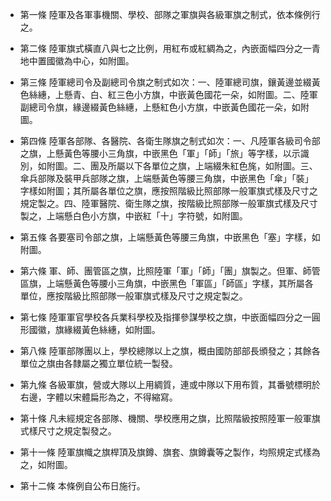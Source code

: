 * 第一條 陸軍及各軍事機關、學校、部隊之軍旗與各級軍旗之制式，依本條例行之。

* 第二條 陸軍旗式橫直八與七之比例，用紅布或紅綢為之，內嵌面幅四分之一青地中置國徽為中心，如附圖。

* 第三條 陸軍總司令及副總司令旗之制式如次：一、陸軍總司旗，鑲黃邊並綴黃色絲繐，上懸青、白、紅三色小方旗，中嵌黃色國花一朵，如附圖。二、陸軍副總司令旗，緣邊綴黃色絲繐，上懸紅色小方旗，中嵌黃色國花一朵，如附圖。

* 第四條 陸軍各部隊、各醫院、各衛生隊旗之制式如次：一、凡陸軍各級司令部之旗，上懸黃色等腰小三角旗，中嵌黑色「軍」「師」「旅」等字樣，以示識別，如附圖。二、團及所屬以下各單位之旗，上端綴朱紅色旄，如附圖。三、傘兵部隊及裝甲兵部隊之旗，上端懸黃色等腰三角旗，中嵌黑色「傘」「裝」字樣如附圖；其所屬各單位之旗，應按照階級比照部隊一般軍旗式樣及尺寸之規定製之。四、陸軍醫院、衛生隊之旗，按階級比照部隊一般軍旗式樣及尺寸製之，上端懸白色小方旗，中嵌紅「十」字符號，如附圖。

* 第五條 各要塞司令部之旗，上端懸黃色等腰三角旗，中嵌黑色「塞」字樣，如附圖。

* 第六條 軍、師、團管區之旗，比照陸軍「軍」「師」「團」旗製之。但軍、師管區旗，上端懸黃色等腰小三角旗，中嵌黑色「軍區」「師區」字樣，其所屬各單位，應按階級比照部隊一般軍旗式樣及尺寸之規定製之。

* 第七條 陸軍軍官學校各兵業科學校及指揮參謀學校之旗，中嵌面幅四分之一圓形國徽，旗緣綴黃色絲繐，如附圖。

* 第八條 陸軍部隊團以上，學校總隊以上之旗，概由國防部部長頒發之；其餘各單位之旗由各隸屬之獨立單位統一製發。

* 第九條 各級軍旗，營或大隊以上用綢質，連或中隊以下用布質，其番號標明於右邊，字體以宋體扁形為之，不得縮寫。

* 第十條 凡未經規定各部隊、機關、學校應用之旗，比照階級按照陸軍一般軍旗式樣尺寸之規定製發之。

* 第十一條 陸軍旗幟之旗桿頂及旗鐏、旗套、旗鐏囊等之製作，均照規定式樣為之，如附圖。

* 第十二條 本條例自公布日施行。

